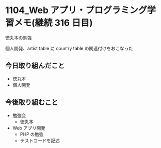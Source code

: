 # 1104_Web アプリ・プログラミング学習メモ(継続 316 日目)

徳丸本の勉強

個人開発、artist table に country table の関連付けをおこなった

## 今日取り組んだこと

- 徳丸本
- 個人開発

## 今後取り組むこと

- 勉強会
  - 徳丸本
- Web アプリ開発
  - PHP の勉強
  - テストコードを記述
